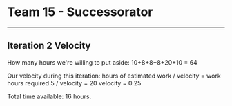 # Team 15 - Successorator 

---

## Iteration 2 Velocity
How many hours we're willing to put aside:
10+8+8+8+20+10 = 64

Our velocity during this iteration:
hours of estimated work / velocity = work hours required
5 / velocity = 20
velocity = 0.25

Total time available: 16 hours. 
